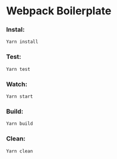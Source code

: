 # Webpack Boilerplate

### Instal: 
``` Yarn install ```

### Test:
``` Yarn test ```

### Watch:
``` Yarn start ```

### Build:
``` Yarn build ```

### Clean:
``` Yarn clean ```
